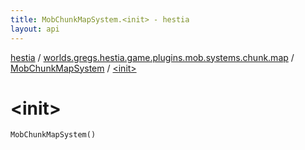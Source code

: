 ```yaml
---
title: MobChunkMapSystem.<init> - hestia
layout: api
---
```


<div class='api-docs-breadcrumbs'><a href="../../index.html">hestia</a> / <a href="../index.html">worlds.gregs.hestia.game.plugins.mob.systems.chunk.map</a> / <a href="index.html">MobChunkMapSystem</a> / <a href="./-init-.html">&lt;init&gt;</a></div>

# &lt;init&gt;

<div class="signature"><code><span class="identifier">MobChunkMapSystem</span><span class="symbol">(</span><span class="symbol">)</span></code></div>
